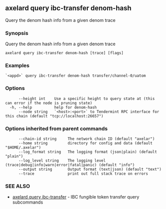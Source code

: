 ## axelard query ibc-transfer denom-hash

Query the denom hash info from a given denom trace

### Synopsis

Query the denom hash info from a given denom trace

```
axelard query ibc-transfer denom-hash [trace] [flags]
```

### Examples

```
`<appd>` query ibc-transfer denom-hash transfer/channel-0/uatom
```

### Options

```
      --height int    Use a specific height to query state at (this can error if the node is pruning state)
  -h, --help          help for denom-hash
      --node string   `<host>:<port>` to Tendermint RPC interface for this chain (default "tcp://localhost:26657")
```

### Options inherited from parent commands

```
      --chain-id string     The network chain ID (default "axelar")
      --home string         directory for config and data (default "$HOME/.axelar")
      --log_format string   The logging format (json|plain) (default "plain")
      --log_level string    The logging level (trace|debug|info|warn|error|fatal|panic) (default "info")
      --output string       Output format (text|json) (default "text")
      --trace               print out full stack trace on errors
```

### SEE ALSO

- [axelard query ibc-transfer](/cli-docs/v0_29_1/axelard_query_ibc-transfer) - IBC fungible token transfer query subcommands
